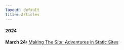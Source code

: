 ```yaml
---
layout: default
title: Articles
---
```


#### 2024
__March 24:__ [Making The Site: Adventures in Static Sites](/articles/making-the-site/)
<br/>

